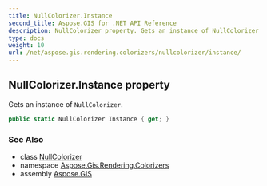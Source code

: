 ```yaml
---
title: NullColorizer.Instance
second_title: Aspose.GIS for .NET API Reference
description: NullColorizer property. Gets an instance of NullColorizer.
type: docs
weight: 10
url: /net/aspose.gis.rendering.colorizers/nullcolorizer/instance/
---
```

## NullColorizer.Instance property

Gets an instance of `NullColorizer`.

```csharp
public static NullColorizer Instance { get; }
```

### See Also

* class [NullColorizer](../)
* namespace [Aspose.Gis.Rendering.Colorizers](../../nullcolorizer/)
* assembly [Aspose.GIS](../../../)


